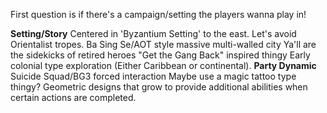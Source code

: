 First question is if there's a campaign/setting the players wanna play in!

**Setting/Story**
	Centered in 'Byzantium Setting' to the east. Let's avoid Orientalist tropes.
		Ba Sing Se/AOT style massive multi-walled city
	Ya'll are the sidekicks of retired heroes "Get the Gang Back" inspired thingy
	Early colonial type exploration (Either Caribbean or continental).
**Party Dynamic**
	Suicide Squad/BG3 forced interaction
		Maybe use a magic tattoo type thingy?
			Geometric designs that grow to provide additional abilities when certain actions are completed. 
